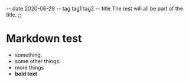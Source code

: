 -- date 2020-06-29
-- tag tag1 tag2
-- title The rest will all be part of the title.
;;
# Markdown test
- something.
- some other things.
- more things
- __bold text__

